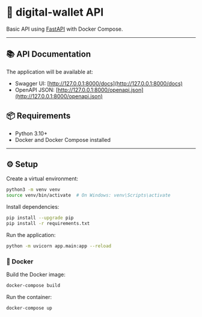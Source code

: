 # 🚀 digital-wallet API

Basic API using [FastAPI](https://fastapi.tiangolo.com/) with Docker Compose.

---

## 📚 API Documentation

The application will be available at:

- Swagger UI: [http://127.0.0.1:8000/docs](http://127.0.0.1:8000/docs)
- OpenAPI JSON: [http://127.0.0.1:8000/openapi.json](http://127.0.0.1:8000/openapi.json)

## 📦 Requirements

- Python 3.10+
- Docker and Docker Compose installed

---

## ⚙️ Setup

Create a virtual environment:

```bash
python3 -m venv venv
source venv/bin/activate  # On Windows: venv\Scripts\activate
```

Install dependencies:

```bash
pip install --upgrade pip
pip install -r requirements.txt
```

Run the application:

```bash
python -m uvicorn app.main:app --reload
```

### 🔧 Docker

Build the Docker image:

```bash
docker-compose build
```

Run the container:

```bash
docker-compose up
```